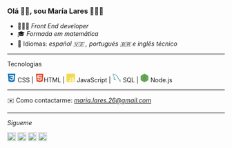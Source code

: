  ### Olá 👋🏻, sou María Lares 👩🏻‍💼
- 👩🏻‍💻 _Front End developer_ 
- 🎓 _Formada em matemática_
- 👅  Idiomas: _español 🇻🇪 , portugués 🇧🇷 e inglês técnico_

---
Tecnologias


<p>
<img src="https://raw.githubusercontent.com/devicons/devicon/master/icons/css3/css3-plain.svg" alt="css3"  width="20" height="20"/> CSS | <img src="https://raw.githubusercontent.com/devicons/devicon/master/icons/html5/html5-plain.svg" alt="html5"  width="20" height="20"/>HTML | <img src="https://raw.githubusercontent.com/devicons/devicon/master/icons/javascript/javascript-plain.svg" alt="javascript" width="20" height="20"/> JavaScript | <img src="https://raw.githubusercontent.com/devicons/devicon/master/icons/mysql/mysql-plain.svg" alt="postgresql" width="20" height="20"/> SQL |
<img src="https://raw.githubusercontent.com/devicons/devicon/master/icons/nodejs/nodejs-plain.svg" alt="nodejs" width="20" height="20"/> Node.js
</p>

---

✉️ Como contactarme: _<maria.lares.26@gmail.com>_

---
_Sigueme_


<p>
<a href="https://twitter.com/maferlape" target="blank"><img align="center" src="https://cdn.jsdelivr.net/npm/simple-icons@3.0.1/icons/twitter.svg" alt="" height="20" width="20" /></a>
<a href="https://linkedin.com/in/maria-lares/" target="blank"><img align="center" src="https://cdn.jsdelivr.net/npm/simple-icons@3.0.1/icons/linkedin.svg" alt="" height="20" width="20" /></a>
<a href="https://facebook.com/maria.lares1" target="blank"><img align="center" src="https://cdn.jsdelivr.net/npm/simple-icons@3.0.1/icons/facebook.svg" alt="" height="20" width="20" /></a>
<a href="https://instagram.com/mlaresp/" target="blank"><img align="center" src="https://cdn.jsdelivr.net/npm/simple-icons@3.0.1/icons/instagram.svg" alt="" height="20" width="20" /></a>
</p>

<!--
**maferlape/maferlape** is a ✨ _special_ ✨ repository because its `README.md` (this file) appears on your GitHub profile.

Here are some ideas to get you started:

- 🔭 I’m currently working on ...
- 🌱 I’m currently learning ...
- 👯 I’m looking to collaborate on ...
- 🤔 I’m looking for help with ...
- 💬 Ask me about ...
- 📫 How to reach me: ...
- 😄 Pronouns: ...
- ⚡ Fun fact: ...
-->
